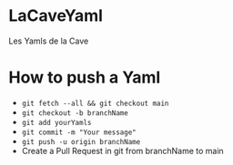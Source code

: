 # LaCaveYaml
Les Yamls de la Cave

# How to push a Yaml

- `git fetch --all && git checkout main`
- `git checkout -b branchName`
- `git add yourYamls`
- `git commit -m "Your message"`
- `git push -u origin branchName`
- Create a Pull Request in git from branchName to main
